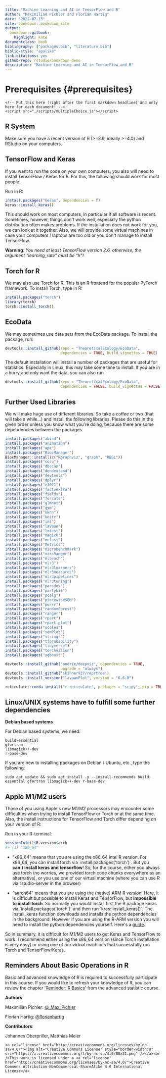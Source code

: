 ```yaml
--- 
title: "Machine Learning and AI in TensorFlow and R"
author: "Maximilian Pichler and Florian Hartig"
date: "2022-07-13"
site: bookdown::bookdown_site
output: 
  bookdown::gitbook:
    highlight: kate
documentclass: book
bibliography: ["packages.bib", "literature.bib"]
biblio-style: "apalike"
link-citations: yes
github-repo: rstudio/bookdown-demo
description: "Machine Learning and AI in TensorFlow and R"
---
```


# Prerequisites {#prerequisites}

```{=html}
<!-- Put this here (right after the first markdown headline) and only here for each document! -->
<script src="./scripts/multipleChoice.js"></script>
```




## R System

Make sure you have a recent version of R (>=3.6, ideally >=4.0) and RStudio on your computers. 


## TensorFlow and Keras

If you want to run the code on your own computers, you also will need to install TensorFlow / Keras for R. For this, the following should work for most people.

Run in R: 


```r
install.packages("keras", dependencies = T)
keras::install_keras()
```

This should work on most computers, in particular if all software is recent. Sometimes, however, things don't work well, especially the python distribution often makes problems. If the installation does not work for you, we can look at it together. Also, we will provide some virtual machines in case your computers / laptops are too old or you don't manage to install TensorFlow.

**Warning**: *You need at least TensorFlow version 2.6, otherwise, the argument "learning_rate" must be "lr"!*


## Torch for R

We may also use Torch for R. This is an R frontend for the popular PyTorch framework. To install Torch, type in R:


```r
install.packages("torch")
library(torch)
torch::install_torch()
```


## EcoData

We may sometimes use data sets from the EcoData package. To install the package, run:


```r
devtools::install_github(repo = "TheoreticalEcology/EcoData", 
                         dependencies = TRUE, build_vignettes = TRUE)
```

The default installation will install a number of packages that are useful for statistics. Especially in Linux, this may take some time to install. If you are in a hurry and only want the data, you can also run


```r
devtools::install_github(repo = "TheoreticalEcology/EcoData", 
                         dependencies = FALSE, build_vignettes = FALSE)
```

## Further Used Libraries

We will make huge use of different libraries. So take a coffee or two (that will take a while...) and install the following libraries.
Please do this in the given order unless you know what you're doing, because there are some dependencies between the packages.


```r
install.packages("abind")
install.packages("animation")
install.packages("ape")
install.packages("BiocManager")
BiocManager::install(c("Rgraphviz", "graph", "RBGL"))
install.packages("coro")
install.packages("dbscan")
install.packages("dendextend")
install.packages("devtools")
install.packages("dplyr")
install.packages("e1071")
install.packages("factoextra")
install.packages("fields")
install.packages("forcats")
install.packages("glmnet")
install.packages("gym")
install.packages("kknn")
install.packages("knitr")
install.packages("iml")
install.packages("lavaan")
install.packages("lmtest")
install.packages("magick")
install.packages("mclust")
install.packages("Metrics")
install.packages("microbenchmark")
install.packages("missRanger")
install.packages("mlbench")
install.packages("mlr3")
install.packages("mlr3learners")
install.packages("mlr3measures")
install.packages("mlr3pipelines")
install.packages("mlr3tuning")
install.packages("paradox")
install.packages("partykit")
install.packages("pcalg")
install.packages("piecewiseSEM")
install.packages("purrr")
install.packages("randomForest")
install.packages("ranger")
install.packages("rpart")
install.packages("rpart.plot")
install.packages("scales")
install.packages("semPlot")
install.packages("stringr")
install.packages("tfprobability")
install.packages("tidyverse")
install.packages("torchvision")
install.packages("xgboost")

devtools::install_github("andrie/deepviz", dependencies = TRUE,
                         upgrade = "always")
devtools::install_github('skinner927/reprtree')
devtools::install_version("lavaanPlot", version = "0.6.0")

reticulate::conda_install("r-reticulate", packages = "scipy", pip = TRUE)

```


## Linux/UNIX systems have to fulfill some further dependencies

**Debian based systems**

For Debian based systems, we need:

```{}
build-essential
gfortran
libmagick++-dev
r-base-dev
```

If you are new to installing packages on Debian / Ubuntu, etc., type the following:

```{}
sudo apt update && sudo apt install -y --install-recommends build-essential gfortran libmagick++-dev r-base-dev
```

## Apple M1/M2 users
Those of you using Apple's new M1/M2 processors may encounter some difficulties when trying to install TensorFlow or Torch or at the same time. Also, the install instructions for TensorFlow and Torch differ depending on your version of R:

Run in your R-terminal:

```r
sessionInfo()$R.version$arch
#> [1] "x86_64"
```

* "x86_64" means that you are using the x86_64 intel R version. For x86_64, you can install torch via ´install.packages('torch')´. But you __can't install keras and tensorflow__! So, for the course, either you always use torch (no worries, we provided torch code chunks everywhere as an alternative), or you use one of our virtual machine (where you can use R via rstudio-server in the browser)

* "aarch64" means that you are using the (native) ARM R version. Here, it is difficult but possible to install Keras and TensorFlow, but __impossible to install torch__. So normally you would install first the R package keras via ´install.packages('torch')´ and then run ´kras::install_keras()´. The install_keras function downloads and installs the python dependencies in the background. However if you are using the R-ARM version you will need to install the python dependencies yourself. Here's a [guide](https://caffeinedev.medium.com/how-to-install-tensorflow-on-m1-mac-8e9b91d93706). 

So in summary, it is difficult for M1/M2 users to get Keras and TensorFlow to work. I recommend either using the x86_64 version (since Torch installation is very easy) or using one of our virtual machines that successfully run Torch and TensorFlow/Keras. 



## Reminders About Basic Operations in R 

Basic and advanced knowledge of R is required to successfully participate in this course. If you would like to refresh your knowledge of R, you can review the chapter ['Reminder: R Basics'](https://theoreticalecology.github.io/AdvancedBiostatistics/reminder.html) from the advanced statistic course.  

**Authors**:

Maximilian Pichler: [\@_Max_Pichler](https://twitter.com/_Max_Pichler)

Florian Hartig: [\@florianhartig](https://twitter.com/florianhartig)


**Contributors**:

Johannes Oberpriller, Matthias Meier



```{=html}
<a rel="license" href="http://creativecommons.org/licenses/by-nc-sa/4.0/"><img alt="Creative Commons License" style="border-width:0" src="https://i.creativecommons.org/l/by-nc-sa/4.0/88x31.png" /></a><br />This work is licensed under a <a rel="license" href="http://creativecommons.org/licenses/by-nc-sa/4.0/">Creative Commons Attribution-NonCommercial-ShareAlike 4.0 International License</a>
```

